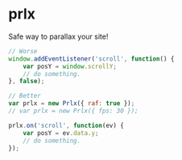 # prlx
Safe way to parallax your site!


```javascript
// Worse
window.addEventListener('scroll', function() {
    var posY = window.scrollY;
    // do something.
}, false);

// Better
var prlx = new Prlx({ raf: true });
// var prlx = new Prlx({ fps: 30 });

prlx.on('scroll', function(ev) {
    var posY = ev.data.y;
    // do something.
});
```
